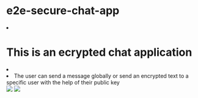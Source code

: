 # e2e-secure-chat-app
<li><h1>This is an ecrypted chat application</h1><li>
<li>The user can send a message globally or send an encrypted text to a specific user with the help of their public key</li>
<img src="https://user-images.githubusercontent.com/56990377/194129288-7542079a-4620-4046-b44c-8e46b0d1e84d.png" />
<img src="https://user-images.githubusercontent.com/56990377/194129318-442cb1f3-5be2-4574-8fb9-314194201d8a.png" />
<!-- ![s2](https://user-images.githubusercontent.com/56990377/194129318-442cb1f3-5be2-4574-8fb9-314194201d8a.png) -->
